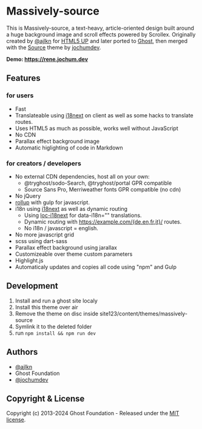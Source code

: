 # Massively-source

This is Massively-source, a text-heavy, article-oriented design built around a huge background
image and scroll effects powered by Scrollex. Originally created by [@ajlkn](https://twitter.com/ajlkn) for [HTML5 UP](https://html5up.net) and later ported to [Ghost](https://ghost.org), then merged with the [Source](https://github.com/TryGhost/Source) theme by [jochumdev](https://jochum.dev).

**Demo: https://rene.jochum.dev**

## Features

### for users

- Fast
- Translateable using [i18next](https://www.i18next.com/) on client as well as some hacks to translate routes.
- Uses HTML5 as much as possible, works well without JavaScript
- No CDN
- Parallax effect background image
- Automatic higlighting of code in Markdown

### for creators / developers

- No external CDN dependencies, host all on your own:
  - @tryghost/sodo-Search, @tryghost/portal GPR compatible
  - Source Sans Pro, Merriweather fonts GPR compatible (no cdn)
- No jQuery
- [rollup](https://rollupjs.org/) with gulp for javascript.
- i18n using [i18next](https://www.i18next.com/) as well as dynamic routing
  - Using [loc-i18next](https://github.com/mthh/loc-i18next) for data-i18n="" translations.
  - Dynamic routing with https://example.com/{de,en,fr,it}/ routes.
  - No i18n / javascript = english.
- No more javascript grid
- scss using dart-sass
- Parallax effect background using jarallax
- Customizeable over theme custom parameters
- Highlight.js
- Automaticaly updates and copies all code using "npm" and Gulp

## Development

1. Install and run a ghost site localy
2. Install this theme over air
3. Remove the theme on disc inside site123/content/themes/massively-source
4. Symlink it to the deleted folder
5. run `npm install && npm run dev`

## Authors

- [@ajlkn](https://twitter.com/ajlkn)
- Ghost Foundation
- [@jochumdev](https://jochum.dev)

## Copyright & License

Copyright (c) 2013-2024 Ghost Foundation - Released under the [MIT license](LICENSE).
